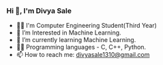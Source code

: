 ### Hi 👋, I'm Divya Sale

- 👩‍🎓 I'm Computer Engineering Student(Third Year)
- 👀 I’m Interested in Machine Learning. 
- 🌱 I’m currently learning Machine Learning.
- 👩‍💻 Programming languages - C, C++, Python.
- 📫 How to reach me: divyasale1310@gmail.com

